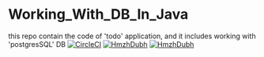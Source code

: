 # Working_With_DB_In_Java
this repo contain the code of 'todo' application, and it includes working with 'postgresSQL' DB
[![CircleCI](https://circleci.com/gh/circleci/circleci-docs.svg?style=svg)](https://circleci.com/gh/circleci/circleci-docs)
[![HmzhDubh](https://circleci.com/gh/HmzhDubh/Working_With_DB_In_Java.svg?style=svg)](https://github.com/HmzhDubh/Working_With_DB_In_Java)
[![HmzhDubh](https://circleci.com/gh/HmzhDubh/EmailCheckerAPI.svg?style=svg)](https://github.com/HmzhDubh/EmailCheckerAPI)
